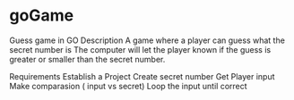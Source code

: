 # goGame
Guess game in GO
Description
A game where a player can guess what the secret number is
The computer will let the player known if the guess is greater or smaller than the secret number.

Requirements
Establish a Project
Create secret number
Get Player input
Make comparasion ( input vs secret)
Loop the input until correct
